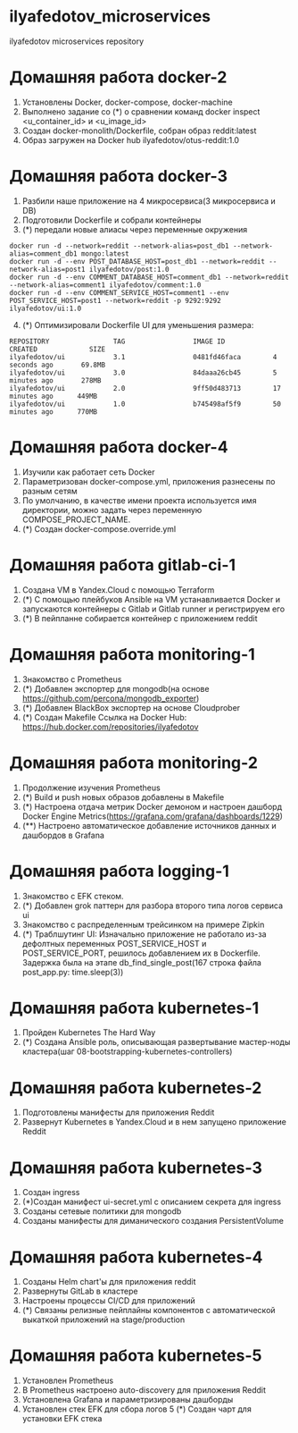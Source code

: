 # ilyafedotov_microservices
ilyafedotov microservices repository

# Домашняя работа docker-2

1) Установлены Docker, docker-compose, docker-machine
2) Выполнено задание со (*) о сравнении команд docker inspect  <u_container_id> и <u_image_id>
3) Создан docker-monolith/Dockerfile, собран образ reddit:latest
4) Образ загружен на Docker hub ilyafedotov/otus-reddit:1.0

# Домашняя работа docker-3

1) Разбили наше приложение на 4 микросервиса(3 микросервиса и DB)
2) Подготовили Dockerfile и собрали контейнеры
3) (*) передали новые алиасы через переменные окружения
```
docker run -d --network=reddit --network-alias=post_db1 --network-alias=comment_db1 mongo:latest 
docker run -d --env POST_DATABASE_HOST=post_db1 --network=reddit --network-alias=post1 ilyafedotov/post:1.0 
docker run -d --env COMMENT_DATABASE_HOST=comment_db1 --network=reddit --network-alias=comment1 ilyafedotov/comment:1.0 
docker run -d --env COMMENT_SERVICE_HOST=comment1 --env POST_SERVICE_HOST=post1 --network=reddit -p 9292:9292 ilyafedotov/ui:1.0
```
4) (*) Оптимизировали Dockerfile UI для уменьшения размера:
```
REPOSITORY                TAG                 IMAGE ID            CREATED             SIZE
ilyafedotov/ui            3.1                 0481fd46faca        4 seconds ago       69.8MB
ilyafedotov/ui            3.0                 84daaa26cb45        5 minutes ago       278MB
ilyafedotov/ui            2.0                 9ff50d483713        17 minutes ago      449MB
ilyafedotov/ui            1.0                 b745498af5f9        50 minutes ago      770MB
```
# Домашняя работа docker-4

1) Изучили как работает сеть Docker
2) Параметризован docker-compose.yml, приложения разнесены по разным сетям
3) По умолчанию, в качестве имени проекта используется имя директории, можно задать через переменную COMPOSE_PROJECT_NAME.
4) (*) Создан docker-compose.override.yml

# Домашняя работа gitlab-ci-1

1) Создана VM в Yandex.Cloud с помощью Terraform
2) (*) С помощью плейбуков Ansible на VM устанавливается Docker и запускаются контейнеры с Gitlab и Gitlab runner и регистрируем его
3) (*) В пейпланне собирается контейнер с приложением reddit

# Домашняя работа monitoring-1

1) Знакомство с Prometheus
2) (*) Добавлен экспортер для mongodb(на основе https://github.com/percona/mongodb_exporter)
3) (*) Добавлен BlackBox экспортер на основе Cloudprober
4) (*) Создан Makefile
Ссылка на Docker Hub: https://hub.docker.com/repositories/ilyafedotov

# Домашняя работа monitoring-2
1) Продолжение изучения Prometheus
2) (*) Build и push новых образов добавлены в Makefile
3) (*) Настроена отдача метрик Docker демоном и настроен дашборд Docker Engine Metrics(https://grafana.com/grafana/dashboards/1229)
4) (**) Настроено автоматическое добавление источников данных и дашбордов в Grafana

# Домашняя работа logging-1

1) Знакомство с EFK стеком.
2) (*) Добавлен grok паттерн для разбора второго типа логов сервиса ui
3) Знакомство с распределенным трейсинком на примере Zipkin
4) (*) Траблшутинг UI: Изначально приложение не работало из-за дефолтных переменных POST_SERVICE_HOST и POST_SERVICE_PORT, решилось добавлением их в Dockerfile. Задержка была на этапе db_find_single_post(167 строка файла post_app.py: time.sleep(3))


# Домашняя работа kubernetes-1

1) Пройден Kubernetes The Hard Way
2) (*) Создана Ansible роль, описывающая развертывание мастер-ноды кластера(шаг 08-bootstrapping-kubernetes-controllers)

# Домашняя работа kubernetes-2

1) Подготовлены манифесты для приложения Reddit
2) Развернут Kubernetes в Yandex.Cloud и в нем запущено приложение Reddit

# Домашняя работа kubernetes-3

1) Создан ingress
2) (*)Создан манифест ui-secret.yml с описанием секрета для ingress
3) Созданы сетевые политики для mongodb
4) Созданы манифесты для диманического создания PersistentVolume

# Домашняя работа kubernetes-4

1) Созданы Helm chart'ы для приложения reddit
2) Развернуты GitLab в кластере
3) Настроены процессы CI/CD для приложений
4) (*) Связаны релизные пейплайны компонентов с автоматической выкаткой приложений на stage/production

# Домашняя работа kubernetes-5

1) Установлен Prometheus
2) В Prometheus настроено auto-discovery для приложения Reddit
3) Установлена Grafana и параметризированы дашборды
4) Установлен стек EFK для сбора логов
5 (*) Создан чарт для установки EFK стека
